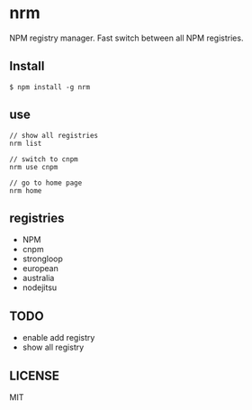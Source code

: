 nrm
===

NPM registry manager. Fast switch between all NPM registries.


## Install

```
$ npm install -g nrm
```

## use

```
// show all registries
nrm list

// switch to cnpm 
nrm use cnpm

// go to home page
nrm home

```


## registries

* NPM
* cnpm
* strongloop
* european
* australia
* nodejitsu

## TODO

* enable add registry
* show all registry


## LICENSE
MIT